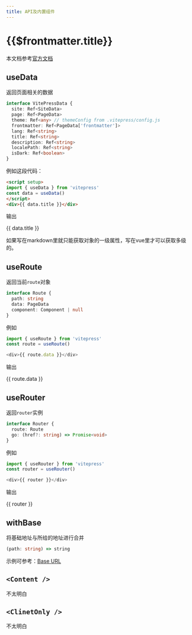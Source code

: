 ```yaml
---
title: API及内置组件
---
```


# {{$frontmatter.title}}

本文档参考[官方文档](https://vitepress.vuejs.org/guide/api)

<script setup>
import { useData } from 'vitepress'
import { useRoute } from 'vitepress'
import { useRouter } from 'vitepress'
const data = useData()
const route = useRoute()
const router = useRouter()
</script>

## useData

返回页面相关的数据

```typescript
interface VitePressData {
  site: Ref<SiteData>
  page: Ref<PageData>
  theme: Ref<any> // themeConfig from .vitepress/config.js
  frontmatter: Ref<PageData['frontmatter']>
  lang: Ref<string>
  title: Ref<string>
  description: Ref<string>
  localePath: Ref<string>
  isDark: Ref<boolean>
}
```

例如这段代码：

```markdown
<script setup>
import { useData } from 'vitepress'
const data = useData()
</script>
<div>{{ data.title }}</div>
```

输出

<div>{{ data.title }}</div>

如果写在markdown里就只能获取对象的一级属性，写在vue里才可以获取多级的。

## useRoute

返回当前`route`对象

```typescript
interface Route {
  path: string
  data: PageData
  component: Component | null
}
```

例如

```typescript
import { useRoute } from 'vitepress'
const route = useRoute()

<div>{{ route.data }}</div>
```

输出

<div>{{ route.data }}</div>

## useRouter

返回`router`实例

```typescript
interface Router {
  route: Route
  go: (href?: string) => Promise<void>
}
```

例如

```typescript
import { useRouter } from 'vitepress'
const router = useRouter()

<div>{{ router }}</div>
```

输出

<div>{{ router }}</div>

## withBase

将基础地址与所给的地址进行合并

```typescript
(path: string) => string
```

示例可参考：[Base URL](./asset-handling#base-url)

## `<Content />`

不太明白

## `<ClinetOnly />`

不太明白